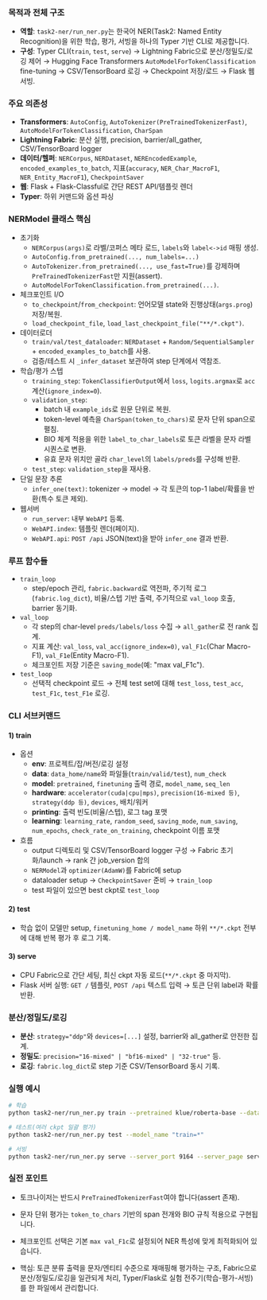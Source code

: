### 목적과 전체 구조
- **역할**: `task2-ner/run_ner.py`는 한국어 NER(Task2: Named Entity Recognition)을 위한 학습, 평가, 서빙을 하나의 Typer 기반 CLI로 제공합니다.
- **구성**: Typer CLI(`train`, `test`, `serve`) → Lightning Fabric으로 분산/정밀도/로깅 제어 → Hugging Face Transformers `AutoModelForTokenClassification` fine-tuning → CSV/TensorBoard 로깅 → Checkpoint 저장/로드 → Flask 웹서빙.

### 주요 의존성
- **Transformers**: `AutoConfig`, `AutoTokenizer(PreTrainedTokenizerFast)`, `AutoModelForTokenClassification`, `CharSpan`
- **Lightning Fabric**: 분산 실행, precision, barrier/all_gather, CSV/TensorBoard logger
- **데이터/헬퍼**: `NERCorpus`, `NERDataset`, `NEREncodedExample`, `encoded_examples_to_batch`, 지표(`accuracy`, `NER_Char_MacroF1`, `NER_Entity_MacroF1`), `CheckpointSaver`
- **웹**: Flask + Flask-Classful로 간단 REST API/템플릿 렌더
- **Typer**: 하위 커맨드와 옵션 파싱

### NERModel 클래스 핵심
- 초기화
  - `NERCorpus(args)`로 라벨/코퍼스 메타 로드, `labels`와 `label<->id` 매핑 생성.
  - `AutoConfig.from_pretrained(..., num_labels=...)`
  - `AutoTokenizer.from_pretrained(..., use_fast=True)`를 강제하며 `PreTrainedTokenizerFast`만 지원(assert).
  - `AutoModelForTokenClassification.from_pretrained(...)`.
- 체크포인트 I/O
  - `to_checkpoint`/`from_checkpoint`: 언어모델 state와 진행상태(`args.prog`) 저장/복원.
  - `load_checkpoint_file`, `load_last_checkpoint_file("**/*.ckpt")`.
- 데이터로더
  - `train/val/test_dataloader`: `NERDataset` + `Random/SequentialSampler` + `encoded_examples_to_batch`를 사용.
  - 검증/테스트 시 `_infer_dataset` 보관하여 step 단계에서 역참조.
- 학습/평가 스텝
  - `training_step`: `TokenClassifierOutput`에서 `loss`, `logits.argmax`로 `acc` 계산(`ignore_index=0`).
  - `validation_step`:
    - batch 내 `example_ids`로 원문 단위로 복원.
    - token-level 예측을 `CharSpan(token_to_chars)`로 문자 단위 span으로 펼침.
    - BIO 체계 적용을 위한 `label_to_char_labels`로 토큰 라벨을 문자 라벨 시퀀스로 변환.
    - 유효 문자 위치만 골라 `char_level`의 `labels/preds`를 구성해 반환.
  - `test_step`: `validation_step`을 재사용.
- 단일 문장 추론
  - `infer_one(text)`: tokenizer → model → 각 토큰의 top-1 label/확률을 반환(특수 토큰 제외).
- 웹서버
  - `run_server`: 내부 `WebAPI` 등록.
  - `WebAPI.index`: 템플릿 렌더(페이지).
  - `WebAPI.api`: `POST /api` JSON(text)을 받아 `infer_one` 결과 반환.

### 루프 함수들
- `train_loop`
  - step/epoch 관리, `fabric.backward`로 역전파, 주기적 로그(`fabric.log_dict`), 비율/스텝 기반 출력, 주기적으로 `val_loop` 호출, barrier 동기화.
- `val_loop`
  - 각 step의 char-level `preds/labels/loss` 수집 → `all_gather`로 전 rank 집계.
  - 지표 계산: `val_loss`, `val_acc(ignore_index=0)`, `val_F1c`(Char Macro-F1), `val_F1e`(Entity Macro-F1).
  - 체크포인트 저장 기준은 `saving_mode`(예: "max val_F1c").
- `test_loop`
  - 선택적 checkpoint 로드 → 전체 test set에 대해 `test_loss`, `test_acc`, `test_F1c`, `test_F1e` 로깅.

### CLI 서브커맨드

#### 1) train
- 옵션
  - **env**: 프로젝트/잡/버전/로깅 설정
  - **data**: `data_home/name`와 파일들(`train/valid/test`), `num_check`
  - **model**: `pretrained`, `finetuning` 출력 경로, `model_name`, `seq_len`
  - **hardware**: `accelerator(cuda|cpu|mps)`, `precision(16-mixed 등)`, `strategy(ddp 등)`, `devices`, 배치/워커
  - **printing**: 출력 빈도(비율/스텝), 로그 tag 포맷
  - **learning**: `learning_rate`, `random_seed`, `saving_mode`, `num_saving`, `num_epochs`, `check_rate_on_training`, checkpoint 이름 포맷
- 흐름
  - output 디렉토리 및 CSV/TensorBoard logger 구성 → Fabric 초기화/launch → rank 간 job_version 합의
  - `NERModel`과 `optimizer(AdamW)`를 Fabric에 setup
  - dataloader setup → `CheckpointSaver` 준비 → `train_loop`
  - test 파일이 있으면 best ckpt로 `test_loop`

#### 2) test
- 학습 없이 모델만 setup, `finetuning_home / model_name` 하위 `**/*.ckpt` 전부에 대해 반복 평가 후 로그 기록.

#### 3) serve
- CPU Fabric으로 간단 세팅, 최신 ckpt 자동 로드(`**/*.ckpt` 중 마지막).
- Flask 서버 실행: `GET /` 템플릿, `POST /api` 텍스트 입력 → 토큰 단위 label과 확률 반환.

### 분산/정밀도/로깅
- **분산**: `strategy="ddp"`와 `devices=[...]` 설정, barrier와 all_gather로 안전한 집계.
- **정밀도**: `precision="16-mixed" | "bf16-mixed" | "32-true"` 등.
- **로깅**: `fabric.log_dict`로 step 기준 CSV/TensorBoard 동시 기록.

### 실행 예시
```bash
# 학습
python task2-ner/run_ner.py train --pretrained klue/roberta-base --data_home data --data_name klue-ner --num_epochs 3 --strategy ddp --device [0,1]

# 테스트(여러 ckpt 일괄 평가)
python task2-ner/run_ner.py test --model_name "train=*"

# 서빙
python task2-ner/run_ner.py serve --server_port 9164 --server_page serve_ner.html
```

### 실전 포인트
- 토크나이저는 반드시 `PreTrainedTokenizerFast`여야 합니다(assert 존재).
- 문자 단위 평가는 `token_to_chars` 기반의 span 전개와 BIO 규칙 적용으로 구현됩니다.
- 체크포인트 선택은 기본 `max val_F1c`로 설정되어 NER 특성에 맞게 최적화되어 있습니다.

- 핵심: 토큰 분류 출력을 문자/엔티티 수준으로 재매핑해 평가하는 구조, Fabric으로 분산/정밀도/로깅을 일관되게 처리, Typer/Flask로 실험 전주기(학습-평가-서빙)를 한 파일에서 관리합니다.